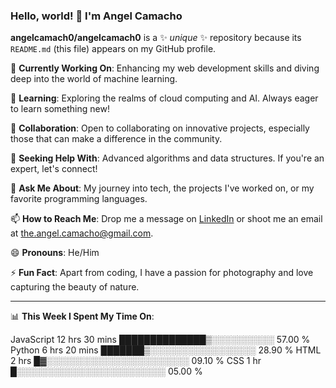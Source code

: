 ### Hello, world! 👋 I'm Angel Camacho


**angelcamach0/angelcamach0** is a ✨ _unique_ ✨ repository because its `README.md` (this file) appears on my GitHub profile.

🔭 **Currently Working On**: Enhancing my web development skills and diving deep into the world of machine learning.

🌱 **Learning**: Exploring the realms of cloud computing and AI. Always eager to learn something new!

👯 **Collaboration**: Open to collaborating on innovative projects, especially those that can make a difference in the community.

🤔 **Seeking Help With**: Advanced algorithms and data structures. If you're an expert, let's connect!

💬 **Ask Me About**: My journey into tech, the projects I've worked on, or my favorite programming languages.

📫 **How to Reach Me**: Drop me a message on [LinkedIn](https://www.linkedin.com/in/angelcamacho/) or shoot me an email at [the.angel.camacho@gmail.com](mailto:the.angel.camacho@gmail.com).

😄 **Pronouns**: He/Him

⚡ **Fun Fact**: Apart from coding, I have a passion for photography and love capturing the beauty of nature.

---

📊 **This Week I Spent My Time On**:
<!--START_SECTION:waka-->
JavaScript   12 hrs 30 mins  ██████████████▒░░░░░░░░░░   57.00 % 
Python       6 hrs 20 mins   ███████▒░░░░░░░░░░░░░░░░░   28.90 % 
HTML         2 hrs           █▓░░░░░░░░░░░░░░░░░░░░░░░   09.10 % 
CSS          1 hr            █░░░░░░░░░░░░░░░░░░░░░░░░   05.00 % 
